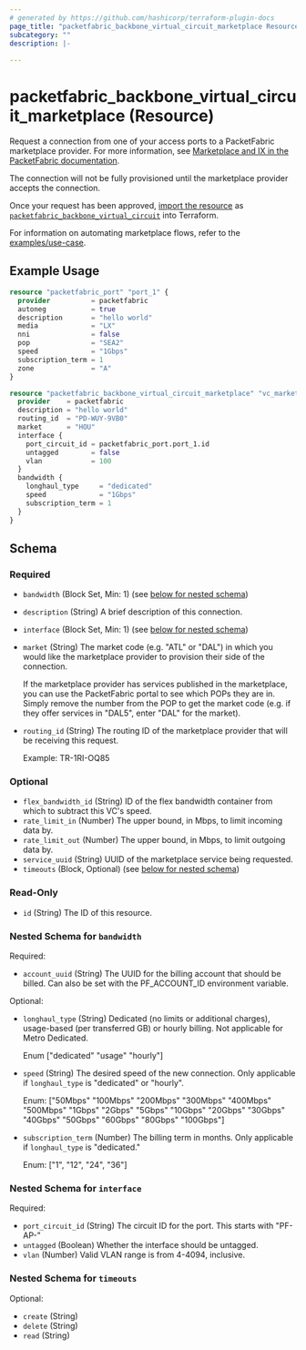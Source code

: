 ```yaml
---
# generated by https://github.com/hashicorp/terraform-plugin-docs
page_title: "packetfabric_backbone_virtual_circuit_marketplace Resource - terraform-provider-packetfabric"
subcategory: ""
description: |-
  
---
```


# packetfabric_backbone_virtual_circuit_marketplace (Resource)

Request a connection from one of your access ports to a PacketFabric marketplace provider. For more information, see [Marketplace and IX in the PacketFabric documentation](https://docs.packetfabric.com/eco/).

The connection will not be fully provisioned until the marketplace provider accepts the connection.

Once your request has been approved, [import the resource](https://registry.terraform.io/providers/PacketFabric/packetfabric/latest/docs/guides/importing) as [`packetfabric_backbone_virtual_circuit`](https://registry.terraform.io/providers/PacketFabric/packetfabric/latest/docs/resources/packetfabric_backbone_virtual_circuit) into Terraform.

For information on automating marketplace flows, refer to the [examples/use-case](https://github.com/PacketFabric/terraform-provider-packetfabric/tree/main/examples/use-cases/marketplace).

## Example Usage

```terraform
resource "packetfabric_port" "port_1" {
  provider          = packetfabric
  autoneg           = true
  description       = "hello world"
  media             = "LX"
  nni               = false
  pop               = "SEA2"
  speed             = "1Gbps"
  subscription_term = 1
  zone              = "A"
}

resource "packetfabric_backbone_virtual_circuit_marketplace" "vc_marketplace_conn1" {
  provider    = packetfabric
  description = "hello world"
  routing_id  = "PD-WUY-9VB0"
  market      = "HOU"
  interface {
    port_circuit_id = packetfabric_port.port_1.id
    untagged        = false
    vlan            = 100
  }
  bandwidth {
    longhaul_type     = "dedicated"
    speed             = "1Gbps"
    subscription_term = 1
  }
}
```

<!-- schema generated by tfplugindocs -->
## Schema

### Required

- `bandwidth` (Block Set, Min: 1) (see [below for nested schema](#nestedblock--bandwidth))
- `description` (String) A brief description of this connection.
- `interface` (Block Set, Min: 1) (see [below for nested schema](#nestedblock--interface))
- `market` (String) The market code (e.g. "ATL" or "DAL") in which you would like the marketplace provider to provision their side of the connection.

	If the marketplace provider has services published in the marketplace, you can use the PacketFabric portal to see which POPs they are in. Simply remove the number from the POP to get the market code (e.g. if they offer services in "DAL5", enter "DAL" for the market).
- `routing_id` (String) The routing ID of the marketplace provider that will be receiving this request.

	Example: TR-1RI-OQ85

### Optional

- `flex_bandwidth_id` (String) ID of the flex bandwidth container from which to subtract this VC's speed.
- `rate_limit_in` (Number) The upper bound, in Mbps, to limit incoming data by.
- `rate_limit_out` (Number) The upper bound, in Mbps, to limit outgoing data by.
- `service_uuid` (String) UUID of the marketplace service being requested.
- `timeouts` (Block, Optional) (see [below for nested schema](#nestedblock--timeouts))

### Read-Only

- `id` (String) The ID of this resource.

<a id="nestedblock--bandwidth"></a>
### Nested Schema for `bandwidth`

Required:

- `account_uuid` (String) The UUID for the billing account that should be billed. Can also be set with the PF_ACCOUNT_ID environment variable.

Optional:

- `longhaul_type` (String) Dedicated (no limits or additional charges), usage-based (per transferred GB) or hourly billing. Not applicable for Metro Dedicated.

	Enum ["dedicated" "usage" "hourly"]
- `speed` (String) The desired speed of the new connection. Only applicable if `longhaul_type` is "dedicated" or "hourly".

	Enum: ["50Mbps" "100Mbps" "200Mbps" "300Mbps" "400Mbps" "500Mbps" "1Gbps" "2Gbps" "5Gbps" "10Gbps" "20Gbps" "30Gbps" "40Gbps" "50Gbps" "60Gbps" "80Gbps" "100Gbps"]
- `subscription_term` (Number) The billing term in months. Only applicable if `longhaul_type` is "dedicated."

	Enum: ["1", "12", "24", "36"]


<a id="nestedblock--interface"></a>
### Nested Schema for `interface`

Required:

- `port_circuit_id` (String) The circuit ID for the port. This starts with "PF-AP-"
- `untagged` (Boolean) Whether the interface should be untagged.
- `vlan` (Number) Valid VLAN range is from 4-4094, inclusive.


<a id="nestedblock--timeouts"></a>
### Nested Schema for `timeouts`

Optional:

- `create` (String)
- `delete` (String)
- `read` (String)


